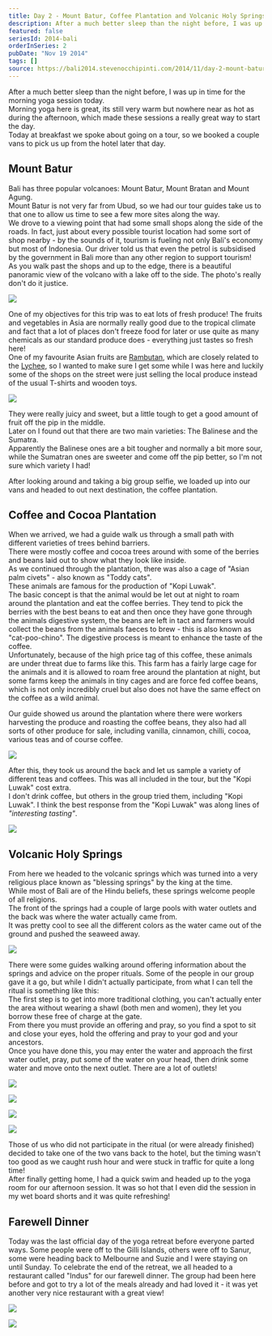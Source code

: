 ```yaml
---
title: Day 2 - Mount Batur, Coffee Plantation and Volcanic Holy Springs
description: After a much better sleep than the night before, I was up in time for the morning yoga session today.  Morning yoga here is great, its still...
featured: false
seriesId: 2014-bali
orderInSeries: 2
pubDate: "Nov 19 2014"
tags: []
source: https://bali2014.stevenocchipinti.com/2014/11/day-2-mount-batur-coffee-plantation-and.html
---
```


After a much better sleep than the night before, I was up in time for the morning yoga session today.  
Morning yoga here is great, its still very warm but nowhere near as hot as during the afternoon, which made these sessions a really great way to start the day.  
Today at breakfast we spoke about going on a tour, so we booked a couple vans to pick us up from the hotel later that day.

## Mount Batur

Bali has three popular volcanoes: Mount Batur, Mount Bratan and Mount Agung.  
Mount Batur is not very far from Ubud, so we had our tour guides take us to that one to allow us time to see a few more sites along the way.  
We drove to a viewing point that had some small shops along the side of the roads. In fact, just about every possible tourist location had some sort of shop nearby - by the sounds of it, tourism is fueling not only Bali's economy but most of Indonesia. Our driver told us that even the petrol is subsidised by the government in Bali more than any other region to support tourism!  
As you walk past the shops and up to the edge, there is a beautiful panoramic view of the volcano with a lake off to the side. The photo's really don't do it justice.

[![](https://2.bp.blogspot.com/-1s-aPFDrThQ/VHh4e3dfN6I/AAAAAAAABjQ/WsbwWTyweIs/s1600/DSC_1560.JPG)](https://2.bp.blogspot.com/-1s-aPFDrThQ/VHh4e3dfN6I/AAAAAAAABjQ/WsbwWTyweIs/s1600/DSC_1560.JPG)

One of my objectives for this trip was to eat lots of fresh produce! The fruits and vegetables in Asia are normally really good due to the tropical climate and fact that a lot of places don't freeze food for later or use quite as many chemicals as our standard produce does - everything just tastes so fresh here!  
One of my favourite Asian fruits are [Rambutan](https://en.wikipedia.org/wiki/Rambutan), which are closely related to the [Lychee](https://en.wikipedia.org/wiki/Lychee), so I wanted to make sure I get some while I was here and luckily some of the shops on the street were just selling the local produce instead of the usual T-shirts and wooden toys.

[![](https://3.bp.blogspot.com/-eZXvJ2MtdvM/VHh6LUA4kEI/AAAAAAAABjc/3llaMpqD_rE/s1600/DSC_1576.JPG)](https://3.bp.blogspot.com/-eZXvJ2MtdvM/VHh6LUA4kEI/AAAAAAAABjc/3llaMpqD_rE/s1600/DSC_1576.JPG)

They were really juicy and sweet, but a little tough to get a good amount of fruit off the pip in the middle.  
Later on I found out that there are two main varieties: The Balinese and the Sumatra.  
Apparently the Balinese ones are a bit tougher and normally a bit more sour, while the Sumatran ones are sweeter and come off the pip better, so I'm not sure which variety I had!

After looking around and taking a big group selfie, we loaded up into our vans and headed to out next destination, the coffee plantation.

## Coffee and Cocoa Plantation

When we arrived, we had a guide walk us through a small path with different varieties of trees behind barriers.  
There were mostly coffee and cocoa trees around with some of the berries and beans laid out to show what they look like inside.  
As we continued through the plantation, there was also a cage of "Asian palm civets" - also known as "Toddy cats".  
These animals are famous for the production of "Kopi Luwak".  
The basic concept is that the animal would be let out at night to roam around the plantation and eat the coffee berries. They tend to pick the berries with the best beans to eat and then once they have gone through the animals digestive system, the beans are left in tact and farmers would collect the beans from the animals faeces to brew - this is also known as "cat-poo-chino". The digestive process is meant to enhance the taste of the coffee.  
Unfortunately, because of the high price tag of this coffee, these animals are under threat due to farms like this. This farm has a fairly large cage for the animals and it is allowed to roam free around the plantation at night, but some farms keep the animals in tiny cages and are force fed coffee beans, which is not only incredibly cruel but also does not have the same effect on the coffee as a wild animal.

Our guide showed us around the plantation where there were workers harvesting the produce and roasting the coffee beans, they also had all sorts of other produce for sale, including vanilla, cinnamon, chilli, cocoa, various teas and of course coffee.

[![](https://2.bp.blogspot.com/-xTwGVzPt-Y4/VHkAEWY0iDI/AAAAAAAABkU/VV0UmxYB2Lo/s1600/DSC_1585-1.jpg)](https://2.bp.blogspot.com/-xTwGVzPt-Y4/VHkAEWY0iDI/AAAAAAAABkU/VV0UmxYB2Lo/s1600/DSC_1585-1.jpg)

After this, they took us around the back and let us sample a variety of different teas and coffees. This was all included in the tour, but the "Kopi Luwak" cost extra.  
I don't drink coffee, but others in the group tried them, including "Kopi Luwak". I think the best response from the "Kopi Luwak" was along lines of _"interesting tasting"_.

[![](https://1.bp.blogspot.com/-R_lcP7_p7Fk/VHkAUFSz1_I/AAAAAAAABkc/tREqTk9rEeg/s1600/DSC_1590.JPG)](https://1.bp.blogspot.com/-R_lcP7_p7Fk/VHkAUFSz1_I/AAAAAAAABkc/tREqTk9rEeg/s1600/DSC_1590.JPG)

## Volcanic Holy Springs

From here we headed to the volcanic springs which was turned into a very religious place known as "blessing springs" by the king at the time.  
While most of Bali are of the Hindu beliefs, these springs welcome people of all religions.  
The front of the springs had a couple of large pools with water outlets and the back was where the water actually came from.  
It was pretty cool to see all the different colors as the water came out of the ground and pushed the seaweed away.

[![](https://1.bp.blogspot.com/-aj-ULZ6NWxI/VHkKzX_YldI/AAAAAAAABks/gEjKfOeopVE/s1600/DSC_1623.JPG)](https://1.bp.blogspot.com/-aj-ULZ6NWxI/VHkKzX_YldI/AAAAAAAABks/gEjKfOeopVE/s1600/DSC_1623.JPG)

There were some guides walking around offering information about the springs and advice on the proper rituals. Some of the people in our group gave it a go, but while I didn't actually participate, from what I can tell the ritual is something like this:  
The first step is to get into more traditional clothing, you can't actually enter the area without wearing a shawl (both men and women), they let you borrow these free of charge at the gate.  
From there you must provide an offering and pray, so you find a spot to sit and close your eyes, hold the offering and pray to your god and your ancestors.  
Once you have done this, you may enter the water and approach the first water outlet, pray, put some of the water on your head, then drink some water and move onto the next outlet. There are a lot of outlets!

[![](https://2.bp.blogspot.com/-3z4ueDBzSx8/VHkMQqJNIKI/AAAAAAAABk4/zTkEnZCbtkc/s1600/DSC_1600.JPG)](https://2.bp.blogspot.com/-3z4ueDBzSx8/VHkMQqJNIKI/AAAAAAAABk4/zTkEnZCbtkc/s1600/DSC_1600.JPG)

[![](https://2.bp.blogspot.com/-CjCOLw5OYYY/VHkMuN4o9wI/AAAAAAAABlA/d8bBYhYHofI/s1600/DSC_1610.JPG)](https://2.bp.blogspot.com/-CjCOLw5OYYY/VHkMuN4o9wI/AAAAAAAABlA/d8bBYhYHofI/s1600/DSC_1610.JPG)

[![](https://2.bp.blogspot.com/-DkILs_vppiI/VHkM3sK7wMI/AAAAAAAABlI/kLMwgaNPMAc/s1600/DSC_1612.JPG)](https://2.bp.blogspot.com/-DkILs_vppiI/VHkM3sK7wMI/AAAAAAAABlI/kLMwgaNPMAc/s1600/DSC_1612.JPG)

[![](https://2.bp.blogspot.com/-_YYrlvBAptU/VHkM9sHFgEI/AAAAAAAABlQ/1URc_mu9A7g/s1600/DSC_1620.JPG)](https://2.bp.blogspot.com/-_YYrlvBAptU/VHkM9sHFgEI/AAAAAAAABlQ/1URc_mu9A7g/s1600/DSC_1620.JPG)

Those of us who did not participate in the ritual (or were already finished) decided to take one of the two vans back to the hotel, but the timing wasn't too good as we caught rush hour and were stuck in traffic for quite a long time!  
After finally getting home, I had a quick swim and headed up to the yoga room for our afternoon session. It was so hot that I even did the session in my wet board shorts and it was quite refreshing!

## Farewell Dinner

Today was the last official day of the yoga retreat before everyone parted ways.
Some people were off to the Gilli Islands, others were off to Sanur, some were heading back to Melbourne and Suzie and I were staying on until Sunday.
To celebrate the end of the retreat, we all headed to a restaurant called "Indus" for our farewell dinner.
The group had been here before and got to try a lot of the meals already and had loved it - it was yet another very nice restaurant with a great view!

[![](https://1.bp.blogspot.com/-kL6z3Yu09Ko/VHkR_0fLKeI/AAAAAAAABls/OIxVCmqbpcc/s1600/DSC_1630.JPG)](https://1.bp.blogspot.com/-kL6z3Yu09Ko/VHkR_0fLKeI/AAAAAAAABls/OIxVCmqbpcc/s1600/DSC_1630.JPG)

[![](https://2.bp.blogspot.com/-Vf-aUy1CWM4/VHkQ_-c9rKI/AAAAAAAABlc/eo-Tfa-RQPM/s1600/DSC_1642-1.jpg)](https://2.bp.blogspot.com/-Vf-aUy1CWM4/VHkQ_-c9rKI/AAAAAAAABlc/eo-Tfa-RQPM/s1600/DSC_1642-1.jpg)
